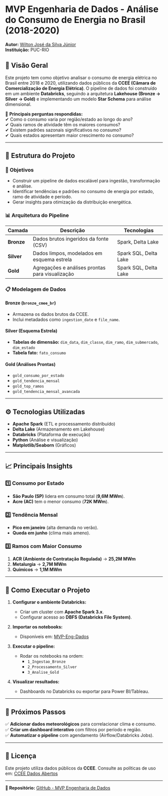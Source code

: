# **MVP Engenharia de Dados - Análise do Consumo de Energia no Brasil (2018-2020)**  

**Autor:** [Wilton José da Silva Júnior](https://github.com/wilton-jose)  
**Instituição:** PUC-RIO  

## **📌 Visão Geral**  

Este projeto tem como objetivo analisar o consumo de energia elétrica no Brasil entre 2018 e 2020, utilizando dados públicos da **CCEE (Câmara de Comercialização de Energia Elétrica)**. O pipeline de dados foi construído em um ambiente **Databricks**, seguindo a arquitetura **Lakehouse (Bronze → Silver → Gold)** e implementando um modelo **Star Schema** para análise dimensional.  

🔹 **Principais perguntas respondidas:**  
✔ Como o consumo varia por região/estado ao longo do ano?  
✔ Quais ramos de atividade têm os maiores consumos?  
✔ Existem padrões sazonais significativos no consumo?  
✔ Quais estados apresentam maior crescimento no consumo?  

---

## **📂 Estrutura do Projeto**  

### **🎯 Objetivos**  
- Construir um pipeline de dados escalável para ingestão, transformação e análise.  
- Identificar tendências e padrões no consumo de energia por estado, ramo de atividade e período.  
- Gerar insights para otimização da distribuição energética.  

### **📊 Arquitetura do Pipeline**  

| **Camada**  | **Descrição** | **Tecnologias** |  
|-------------|--------------|----------------|  
| **Bronze**  | Dados brutos ingeridos da fonte (CSV) | Spark, Delta Lake |  
| **Silver**  | Dados limpos, modelados em esquema estrela | Spark SQL, Delta Lake |  
| **Gold**    | Agregações e análises prontas para visualização | Spark SQL, Delta Lake |  

### **📋 Modelagem de Dados**  

#### **Bronze (`bronze_cmee_br`)**  
- Armazena os dados brutos da CCEE.  
- Inclui metadados como `ingestion_date` e `file_name`.  

#### **Silver (Esquema Estrela)**  
- **Tabelas de dimensão:** `dim_data`, `dim_classe`, `dim_ramo`, `dim_submercado`, `dim_estado`  
- **Tabela fato:** `fato_consumo`  

#### **Gold (Análises Prontas)**  
- `gold_consumo_por_estado`  
- `gold_tendencia_mensal`  
- `gold_top_ramos`  
- `gold_tendencia_mensal_avancada`  

---

## **⚙️ Tecnologias Utilizadas**  

- **Apache Spark** (ETL e processamento distribuído)  
- **Delta Lake** (Armazenamento em Lakehouse)  
- **Databricks** (Plataforma de execução)  
- **Python** (Análise e visualização)  
- **Matplotlib/Seaborn** (Gráficos)  

---

## **📈 Principais Insights**  

### **1️⃣ Consumo por Estado**  
- **São Paulo (SP)** lidera em consumo total (**9,6M MWm**).  
- **Acre (AC)** tem o menor consumo (**72K MWm**).  

### **2️⃣ Tendência Mensal**  
- **Pico em janeiro** (alta demanda no verão).  
- **Queda em junho** (clima mais ameno).  

### **3️⃣ Ramos com Maior Consumo**  
1. **ACR (Ambiente de Contratação Regulada)** → **25,2M MWm**  
2. **Metalurgia** → **2,7M MWm**  
3. **Químicos** → **1,1M MWm**  

---

## **🚀 Como Executar o Projeto**  

1. **Configurar o ambiente Databricks:**  
   - Criar um cluster com **Apache Spark 3.x**.  
   - Configurar acesso ao **DBFS (Databricks File System)**.  

2. **Importar os notebooks:**  
   - Disponíveis em: [MVP-Eng-Dados](https://github.com/wilton-jose/MVP-Eng-Dados)  

3. **Executar o pipeline:**  
   - Rodar os notebooks na ordem:  
     - `1_Ingestao_Bronze`  
     - `2_Processamento_Silver`  
     - `3_Analise_Gold`  

4. **Visualizar resultados:**  
   - Dashboards no Databricks ou exportar para Power BI/Tableau.  

---

## **📌 Próximos Passos**  

✅ **Adicionar dados meteorológicos** para correlacionar clima e consumo.  
✅ **Criar um dashboard interativo** com filtros por período e região.  
✅ **Automatizar o pipeline** com agendamento (Airflow/Databricks Jobs).  

---

## **📜 Licença**  
Este projeto utiliza dados públicos da **CCEE**. Consulte as políticas de uso em: [CCEE Dados Abertos](https://www.ccee.org.br/dados-abertos)  

---

**🔗 Repositório:** [GitHub - MVP Engenharia de Dados](https://github.com/wilton-jose/MVP-Eng-Dados)  
